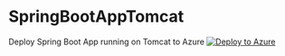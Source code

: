 # SpringBootAppTomcat
Deploy Spring Boot App running on Tomcat to Azure [![Deploy to Azure](http://azuredeploy.net/deploybutton.png)](https://azuredeploy.net/)